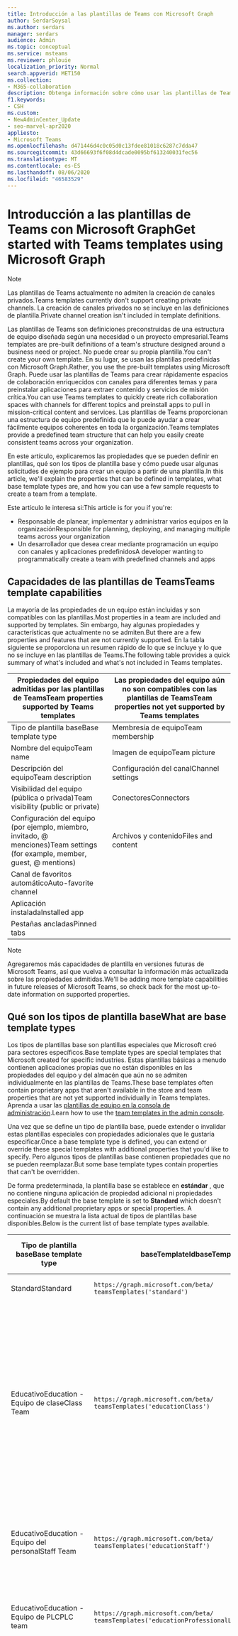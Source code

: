 ```yaml
---
title: Introducción a las plantillas de Teams con Microsoft Graph
author: SerdarSoysal
ms.author: serdars
manager: serdars
audience: Admin
ms.topic: conceptual
ms.service: msteams
ms.reviewer: phlouie
localization_priority: Normal
search.appverid: MET150
ms.collection:
- M365-collaboration
description: Obtenga información sobre cómo usar las plantillas de Teams en Microsoft Graph para crear espacios de colaboración con canales para diferentes temas y Preinstalar aplicaciones para proporcionar contenido y servicios.
f1.keywords:
- CSH
ms.custom:
- NewAdminCenter_Update
- seo-marvel-apr2020
appliesto:
- Microsoft Teams
ms.openlocfilehash: d471446d4c0c05d0c13fdee81018c6287c7dda47
ms.sourcegitcommit: 43d66693f6f08d4dcade0095bf613240031fec56
ms.translationtype: MT
ms.contentlocale: es-ES
ms.lasthandoff: 08/06/2020
ms.locfileid: "46583529"
---
```

# <a name="get-started-with-teams-templates-using-microsoft-graph"></a><span data-ttu-id="05a4c-103">Introducción a las plantillas de Teams con Microsoft Graph</span><span class="sxs-lookup"><span data-stu-id="05a4c-103">Get started with Teams templates using Microsoft Graph</span></span>

> [!NOTE]
> <span data-ttu-id="05a4c-104">Las plantillas de Teams actualmente no admiten la creación de canales privados.</span><span class="sxs-lookup"><span data-stu-id="05a4c-104">Teams templates currently don't support creating private channels.</span></span> <span data-ttu-id="05a4c-105">La creación de canales privados no se incluye en las definiciones de plantilla.</span><span class="sxs-lookup"><span data-stu-id="05a4c-105">Private channel creation isn't included in template definitions.</span></span>

<span data-ttu-id="05a4c-106">Las plantillas de Teams son definiciones preconstruidas de una estructura de equipo diseñada según una necesidad o un proyecto empresarial.</span><span class="sxs-lookup"><span data-stu-id="05a4c-106">Teams templates are pre-built definitions of a team's structure designed around a business need or project.</span></span> <span data-ttu-id="05a4c-107">No puede crear su propia plantilla.</span><span class="sxs-lookup"><span data-stu-id="05a4c-107">You can't create your own template.</span></span> <span data-ttu-id="05a4c-108">En su lugar, se usan las plantillas predefinidas con Microsoft Graph.</span><span class="sxs-lookup"><span data-stu-id="05a4c-108">Rather, you use the pre-built templates using Microsoft Graph.</span></span> <span data-ttu-id="05a4c-109">Puede usar las plantillas de Teams para crear rápidamente espacios de colaboración enriquecidos con canales para diferentes temas y para preinstalar aplicaciones para extraer contenido y servicios de misión crítica.</span><span class="sxs-lookup"><span data-stu-id="05a4c-109">You can use Teams templates to quickly create rich collaboration spaces with channels for different topics and preinstall apps to pull in mission-critical content and services.</span></span> <span data-ttu-id="05a4c-110">Las plantillas de Teams proporcionan una estructura de equipo predefinida que le puede ayudar a crear fácilmente equipos coherentes en toda la organización.</span><span class="sxs-lookup"><span data-stu-id="05a4c-110">Teams templates provide a predefined team structure that can help you easily create consistent teams across your organization.</span></span>

<span data-ttu-id="05a4c-111">En este artículo, explicaremos las propiedades que se pueden definir en plantillas, qué son los tipos de plantilla base y cómo puede usar algunas solicitudes de ejemplo para crear un equipo a partir de una plantilla.</span><span class="sxs-lookup"><span data-stu-id="05a4c-111">In this article, we'll explain the properties that can be defined in templates, what base template types are, and how you can use a few sample requests to create a team from a template.</span></span>

<span data-ttu-id="05a4c-112">Este artículo le interesa si:</span><span class="sxs-lookup"><span data-stu-id="05a4c-112">This article is for you if you're:</span></span>

- <span data-ttu-id="05a4c-113">Responsable de planear, implementar y administrar varios equipos en la organización</span><span class="sxs-lookup"><span data-stu-id="05a4c-113">Responsible for planning, deploying, and managing multiple teams across your organization</span></span><br>
- <span data-ttu-id="05a4c-114">Un desarrollador que desea crear mediante programación un equipo con canales y aplicaciones predefinidos</span><span class="sxs-lookup"><span data-stu-id="05a4c-114">A developer wanting to programmatically create a team with predefined channels and apps</span></span>

## <a name="teams-template-capabilities"></a><span data-ttu-id="05a4c-115">Capacidades de las plantillas de Teams</span><span class="sxs-lookup"><span data-stu-id="05a4c-115">Teams template capabilities</span></span>

<span data-ttu-id="05a4c-116">La mayoría de las propiedades de un equipo están incluidas y son compatibles con las plantillas.</span><span class="sxs-lookup"><span data-stu-id="05a4c-116">Most properties in a team are included and supported by templates.</span></span> <span data-ttu-id="05a4c-117">Sin embargo, hay algunas propiedades y características que actualmente no se admiten.</span><span class="sxs-lookup"><span data-stu-id="05a4c-117">But there are a few properties and features that are not currently supported.</span></span> <span data-ttu-id="05a4c-118">En la tabla siguiente se proporciona un resumen rápido de lo que se incluye y lo que no se incluye en las plantillas de Teams.</span><span class="sxs-lookup"><span data-stu-id="05a4c-118">The following table provides a quick summary of what's included and what's not included in Teams templates.</span></span>

| <span data-ttu-id="05a4c-119">**Propiedades del equipo admitidas por las plantillas de Teams**</span><span class="sxs-lookup"><span data-stu-id="05a4c-119">**Team properties supported by Teams templates**</span></span> | <span data-ttu-id="05a4c-120">**Las propiedades del equipo aún no son compatibles con las plantillas de Teams**</span><span class="sxs-lookup"><span data-stu-id="05a4c-120">**Team properties not yet supported by Teams templates**</span></span> |
| ------------------------------------------------ | -------------------------------------------------------- |
| <span data-ttu-id="05a4c-121">Tipo de plantilla base</span><span class="sxs-lookup"><span data-stu-id="05a4c-121">Base template type</span></span> | <span data-ttu-id="05a4c-122">Membresía de equipo</span><span class="sxs-lookup"><span data-stu-id="05a4c-122">Team membership</span></span> |
| <span data-ttu-id="05a4c-123">Nombre del equipo</span><span class="sxs-lookup"><span data-stu-id="05a4c-123">Team name</span></span> | <span data-ttu-id="05a4c-124">Imagen de equipo</span><span class="sxs-lookup"><span data-stu-id="05a4c-124">Team picture</span></span> |
| <span data-ttu-id="05a4c-125">Descripción del equipo</span><span class="sxs-lookup"><span data-stu-id="05a4c-125">Team description</span></span> | <span data-ttu-id="05a4c-126">Configuración del canal</span><span class="sxs-lookup"><span data-stu-id="05a4c-126">Channel settings</span></span> |
| <span data-ttu-id="05a4c-127">Visibilidad del equipo (pública o privada)</span><span class="sxs-lookup"><span data-stu-id="05a4c-127">Team visibility (public or private)</span></span> | <span data-ttu-id="05a4c-128">Conectores</span><span class="sxs-lookup"><span data-stu-id="05a4c-128">Connectors</span></span> |
| <span data-ttu-id="05a4c-129">Configuración del equipo (por ejemplo, miembro, invitado, @ menciones)</span><span class="sxs-lookup"><span data-stu-id="05a4c-129">Team settings (for example, member, guest, @ mentions)</span></span> | <span data-ttu-id="05a4c-130">Archivos y contenido</span><span class="sxs-lookup"><span data-stu-id="05a4c-130">Files and content</span></span> |
| <span data-ttu-id="05a4c-131">Canal de favoritos automático</span><span class="sxs-lookup"><span data-stu-id="05a4c-131">Auto-favorite channel</span></span> | |
| <span data-ttu-id="05a4c-132">Aplicación instalada</span><span class="sxs-lookup"><span data-stu-id="05a4c-132">Installed app</span></span> | |
| <span data-ttu-id="05a4c-133">Pestañas ancladas</span><span class="sxs-lookup"><span data-stu-id="05a4c-133">Pinned tabs</span></span> | |

> [!NOTE]
> <span data-ttu-id="05a4c-134">Agregaremos más capacidades de plantilla en versiones futuras de Microsoft Teams, así que vuelva a consultar la información más actualizada sobre las propiedades admitidas.</span><span class="sxs-lookup"><span data-stu-id="05a4c-134">We'll be adding more template capabilities in future releases of Microsoft Teams, so check back for the most up-to-date information on supported properties.</span></span>

## <a name="what-are-base-template-types"></a><span data-ttu-id="05a4c-135">Qué son los tipos de plantilla base</span><span class="sxs-lookup"><span data-stu-id="05a4c-135">What are base template types</span></span>

<span data-ttu-id="05a4c-136">Los tipos de plantillas base son plantillas especiales que Microsoft creó para sectores específicos.</span><span class="sxs-lookup"><span data-stu-id="05a4c-136">Base template types are special templates that Microsoft created for specific industries.</span></span> <span data-ttu-id="05a4c-137">Estas plantillas básicas a menudo contienen aplicaciones propias que no están disponibles en las propiedades del equipo y del almacén que aún no se admiten individualmente en las plantillas de Teams.</span><span class="sxs-lookup"><span data-stu-id="05a4c-137">These base templates often contain proprietary apps that aren't available in the store and team properties that are not yet supported individually in Teams templates.</span></span> <span data-ttu-id="05a4c-138">Aprenda a usar las [plantillas de equipo en la consola de administración](get-started-with-teams-templates.md).</span><span class="sxs-lookup"><span data-stu-id="05a4c-138">Learn how to use the [team templates in the admin console](get-started-with-teams-templates.md).</span></span>

<span data-ttu-id="05a4c-139">Una vez que se define un tipo de plantilla base, puede extender o invalidar estas plantillas especiales con propiedades adicionales que le gustaría especificar.</span><span class="sxs-lookup"><span data-stu-id="05a4c-139">Once a base template type is defined, you can extend or override these special templates with additional properties that you'd like to specify.</span></span> <span data-ttu-id="05a4c-140">Pero algunos tipos de plantillas base contienen propiedades que no se pueden reemplazar.</span><span class="sxs-lookup"><span data-stu-id="05a4c-140">But some base template types contain properties that can't be overridden.</span></span>

<span data-ttu-id="05a4c-141">De forma predeterminada, la plantilla base se establece en **estándar** , que no contiene ninguna aplicación de propiedad adicional ni propiedades especiales.</span><span class="sxs-lookup"><span data-stu-id="05a4c-141">By default the base template is set to **Standard** which doesn't contain any additional proprietary apps or special properties.</span></span> <span data-ttu-id="05a4c-142">A continuación se muestra la lista actual de tipos de plantillas base disponibles.</span><span class="sxs-lookup"><span data-stu-id="05a4c-142">Below is the current list of base template types available.</span></span>

| <span data-ttu-id="05a4c-143">Tipo de plantilla base</span><span class="sxs-lookup"><span data-stu-id="05a4c-143">Base template type</span></span> | <span data-ttu-id="05a4c-144">baseTemplateId</span><span class="sxs-lookup"><span data-stu-id="05a4c-144">baseTemplateId</span></span> | <span data-ttu-id="05a4c-145">Propiedades que vienen con esta plantilla base</span><span class="sxs-lookup"><span data-stu-id="05a4c-145">Properties that come with this base template</span></span> |
| ------------------ | -------------- | ----------------------------------------------------- |
| <span data-ttu-id="05a4c-146">Standard</span><span class="sxs-lookup"><span data-stu-id="05a4c-146">Standard</span></span> | `https://graph.microsoft.com/beta/`<br>`teamsTemplates('standard')` | <span data-ttu-id="05a4c-147">No hay más aplicaciones ni propiedades</span><span class="sxs-lookup"><span data-stu-id="05a4c-147">No additional apps and properties</span></span> |
| <span data-ttu-id="05a4c-148">Educativo</span><span class="sxs-lookup"><span data-stu-id="05a4c-148">Education -</span></span><br><span data-ttu-id="05a4c-149">Equipo de clase</span><span class="sxs-lookup"><span data-stu-id="05a4c-149">Class Team</span></span> | `https://graph.microsoft.com/beta/`<br>`teamsTemplates('educationClass')` | <span data-ttu-id="05a4c-150">Phone</span><span class="sxs-lookup"><span data-stu-id="05a4c-150">Apps:</span></span><ul><li><span data-ttu-id="05a4c-151">Bloc de notas de clase de OneNote (anclado a la pestaña **General** )</span><span class="sxs-lookup"><span data-stu-id="05a4c-151">OneNote Class Notebook (pinned to the **General** tab)</span></span> </li><li><span data-ttu-id="05a4c-152">Aplicación tareas (anclada a la pestaña **General** )</span><span class="sxs-lookup"><span data-stu-id="05a4c-152">Assignments app (pinned to the **General** tab)</span></span></li></ul> <span data-ttu-id="05a4c-153">Propiedades del equipo:</span><span class="sxs-lookup"><span data-stu-id="05a4c-153">Team properties:</span></span><ul><li><span data-ttu-id="05a4c-154">Visibilidad del equipo establecida en **HiddenMembership** (no se puede reemplazar)</span><span class="sxs-lookup"><span data-stu-id="05a4c-154">Team visibility set to **HiddenMembership** (cannot be overridden)</span></span></li></ul> |
| <span data-ttu-id="05a4c-155">Educativo</span><span class="sxs-lookup"><span data-stu-id="05a4c-155">Education -</span></span><br><span data-ttu-id="05a4c-156">Equipo del personal</span><span class="sxs-lookup"><span data-stu-id="05a4c-156">Staff Team</span></span> | `https://graph.microsoft.com/beta/`<br>`teamsTemplates('educationStaff')` | <span data-ttu-id="05a4c-157">Phone</span><span class="sxs-lookup"><span data-stu-id="05a4c-157">Apps:</span></span><ul><li><span data-ttu-id="05a4c-158">Bloc de notas para docentes de OneNote (anclado a la pestaña **General** )</span><span class="sxs-lookup"><span data-stu-id="05a4c-158">OneNote Staff Notebook (pinned to the **General** tab)</span></span></li></ul> |
|<span data-ttu-id="05a4c-159">Educativo</span><span class="sxs-lookup"><span data-stu-id="05a4c-159">Education -</span></span><br><span data-ttu-id="05a4c-160">Equipo de PLC</span><span class="sxs-lookup"><span data-stu-id="05a4c-160">PLC team</span></span> |`https://graph.microsoft.com/beta/`<br>`teamsTemplates('educationProfessionalLearningCommunity')` | <span data-ttu-id="05a4c-161">Phone</span><span class="sxs-lookup"><span data-stu-id="05a4c-161">Apps:</span></span><ul><li><span data-ttu-id="05a4c-162">Bloc de notas PLC de OneNote (anclado a la pestaña **General** )</span><span class="sxs-lookup"><span data-stu-id="05a4c-162">OneNote PLC Notebook (pinned to the **General** tab)</span></span></ul></li>|
| <span data-ttu-id="05a4c-163">Anuales</span><span class="sxs-lookup"><span data-stu-id="05a4c-163">Retail -</span></span><br><span data-ttu-id="05a4c-164">Almacén</span><span class="sxs-lookup"><span data-stu-id="05a4c-164">Store</span></span> | `https://graph.microsoft.com/beta/`<br>`teamsTemplates('retailStore')` | <span data-ttu-id="05a4c-165">Canales</span><span class="sxs-lookup"><span data-stu-id="05a4c-165">Channels:</span></span><ul><li><span data-ttu-id="05a4c-166">Transición de turno</span><span class="sxs-lookup"><span data-stu-id="05a4c-166">Shift handoff</span></span></li><li><span data-ttu-id="05a4c-167">Aprendiendo</span><span class="sxs-lookup"><span data-stu-id="05a4c-167">Learning</span></span></li></ul><span data-ttu-id="05a4c-168">Propiedades del equipo</span><span class="sxs-lookup"><span data-stu-id="05a4c-168">Team properties</span></span><ul><li><span data-ttu-id="05a4c-169">Visibilidad de equipo establecida como pública</span><span class="sxs-lookup"><span data-stu-id="05a4c-169">Team visibility set to Public</span></span></li></ul><span data-ttu-id="05a4c-170">Permisos de miembro</span><span class="sxs-lookup"><span data-stu-id="05a4c-170">Member permissions</span></span><ul><li><span data-ttu-id="05a4c-171">Evitar que los miembros creen, actualicen o quiten canales</span><span class="sxs-lookup"><span data-stu-id="05a4c-171">Prevent members from creating, updating, or removing channels</span></span></li><li><span data-ttu-id="05a4c-172">Evitar que los miembros agreguen o quiten aplicaciones</span><span class="sxs-lookup"><span data-stu-id="05a4c-172">Prevent members from adding or removing apps</span></span></li><li><span data-ttu-id="05a4c-173">Evitar que los miembros creen, actualicen o quiten conectores</span><span class="sxs-lookup"><span data-stu-id="05a4c-173">Prevent members from creating, updating, or removing connectors</span></span></li></ul> |
| <span data-ttu-id="05a4c-174">Anuales</span><span class="sxs-lookup"><span data-stu-id="05a4c-174">Retail -</span></span><br><span data-ttu-id="05a4c-175">Colaboración de administrador</span><span class="sxs-lookup"><span data-stu-id="05a4c-175">Manager collaboration</span></span> | `https://graph.microsoft.com/beta/`<br>`teamsTemplates('retailManagerCollaboration')` | <span data-ttu-id="05a4c-176">Canales</span><span class="sxs-lookup"><span data-stu-id="05a4c-176">Channels:</span></span><ul><li><span data-ttu-id="05a4c-177">Transición de turno</span><span class="sxs-lookup"><span data-stu-id="05a4c-177">Shift handoff</span></span></li><li><span data-ttu-id="05a4c-178">Aprendiendo</span><span class="sxs-lookup"><span data-stu-id="05a4c-178">Learning</span></span></li></ul><span data-ttu-id="05a4c-179">Propiedades del equipo:</span><span class="sxs-lookup"><span data-stu-id="05a4c-179">Team properties:</span></span><ul><li><span data-ttu-id="05a4c-180">Visibilidad del equipo establecida en privado</span><span class="sxs-lookup"><span data-stu-id="05a4c-180">Team visibility set to Private</span></span></li></ul><span data-ttu-id="05a4c-181">Permisos de miembro:</span><span class="sxs-lookup"><span data-stu-id="05a4c-181">Member permissions:</span></span><ul><li><span data-ttu-id="05a4c-182">Evitar que los miembros creen, actualicen o quiten canales</span><span class="sxs-lookup"><span data-stu-id="05a4c-182">Prevent members from creating, updating, or removing channels</span></span></li><li><span data-ttu-id="05a4c-183">Evitar que los miembros agreguen o quiten aplicaciones</span><span class="sxs-lookup"><span data-stu-id="05a4c-183">Prevent members from adding or removing apps</span></span></li><li><span data-ttu-id="05a4c-184">Evitar que los miembros creen, actualicen o quiten conectores</span><span class="sxs-lookup"><span data-stu-id="05a4c-184">Prevent members from creating, updating, or removing connectors</span></span></li></ul>|
| <span data-ttu-id="05a4c-185">Healthcare</span><span class="sxs-lookup"><span data-stu-id="05a4c-185">Healthcare -</span></span><br><span data-ttu-id="05a4c-186">Hacia</span><span class="sxs-lookup"><span data-stu-id="05a4c-186">Ward</span></span> |`https://graph.microsoft.com/beta/`<br>`teamsTemplates('healthcareWard')` |<span data-ttu-id="05a4c-187">Canales</span><span class="sxs-lookup"><span data-stu-id="05a4c-187">Channels:</span></span> <ul><li><span data-ttu-id="05a4c-188">Anuncios\*</span><span class="sxs-lookup"><span data-stu-id="05a4c-188">Announcements\*</span></span></li><li><span data-ttu-id="05a4c-189">Huddles\*</span><span class="sxs-lookup"><span data-stu-id="05a4c-189">Huddles\*</span></span></li><li><span data-ttu-id="05a4c-190">Hacia</span><span class="sxs-lookup"><span data-stu-id="05a4c-190">Rounds</span></span></li><li><span data-ttu-id="05a4c-191">Personal\*</span><span class="sxs-lookup"><span data-stu-id="05a4c-191">Staffing\*</span></span></li><li><span data-ttu-id="05a4c-192">Aprendizaje\*</span><span class="sxs-lookup"><span data-stu-id="05a4c-192">Training\*</span></span></li></ul><span data-ttu-id="05a4c-193">\*Canales favoritos automáticos</span><span class="sxs-lookup"><span data-stu-id="05a4c-193">\*Auto-favorited channels</span></span> |
|<span data-ttu-id="05a4c-194">Healthcare</span><span class="sxs-lookup"><span data-stu-id="05a4c-194">Healthcare -</span></span><br><span data-ttu-id="05a4c-195">Hospital</span><span class="sxs-lookup"><span data-stu-id="05a4c-195">Hospital</span></span> | `https://graph.microsoft.com/beta/`<br>`teamsTemplates('healthcareHospital')` |<span data-ttu-id="05a4c-196">Canales</span><span class="sxs-lookup"><span data-stu-id="05a4c-196">Channels:</span></span><ul><li><span data-ttu-id="05a4c-197">Anuncios\*</span><span class="sxs-lookup"><span data-stu-id="05a4c-197">Announcements\*</span></span></li><li><span data-ttu-id="05a4c-198">Cumplimiento\*</span><span class="sxs-lookup"><span data-stu-id="05a4c-198">Compliance\*</span></span></li><li><span data-ttu-id="05a4c-199">Private</span><span class="sxs-lookup"><span data-stu-id="05a4c-199">Custodial</span></span></li><li><span data-ttu-id="05a4c-200">Recursos humanos</span><span class="sxs-lookup"><span data-stu-id="05a4c-200">Human Resources</span></span></li></li><li><span data-ttu-id="05a4c-201">Pertenecie</span><span class="sxs-lookup"><span data-stu-id="05a4c-201">Pharmacy</span></span></li></ul><span data-ttu-id="05a4c-202">\*Canal de favoritos automáticos</span><span class="sxs-lookup"><span data-stu-id="05a4c-202">\*Auto-favorited channel</span></span>|
|||

## <a name="related-topics"></a><span data-ttu-id="05a4c-203">Temas relacionados</span><span class="sxs-lookup"><span data-stu-id="05a4c-203">Related topics</span></span>

- <span data-ttu-id="05a4c-204">[Crear equipo](https://docs.microsoft.com/graph/api/team-post?view=graph-rest-beta) (en versión preliminar)</span><span class="sxs-lookup"><span data-stu-id="05a4c-204">[Create team](https://docs.microsoft.com/graph/api/team-post?view=graph-rest-beta) (in preview)</span></span>
- [<span data-ttu-id="05a4c-205">Nuevo: equipo</span><span class="sxs-lookup"><span data-stu-id="05a4c-205">New-Team</span></span>](https://docs.microsoft.com/powershell/module/teams/New-Team?view=teams-ps)
- [<span data-ttu-id="05a4c-206">Formación de administradores para Microsoft Teams</span><span class="sxs-lookup"><span data-stu-id="05a4c-206">Admin training for Microsoft Teams</span></span>](itadmin-readiness.md)
- [<span data-ttu-id="05a4c-207">Introducción a las plantillas comerciales de Teams</span><span class="sxs-lookup"><span data-stu-id="05a4c-207">Get started with Retail Teams templates</span></span>](get-started-with-retail-teams-templates.md)
- [<span data-ttu-id="05a4c-208">Introducción a las plantillas para las organizaciones sanitarias de Teams</span><span class="sxs-lookup"><span data-stu-id="05a4c-208">Get started with Teams templates for Healthcare organizations</span></span>](expand-teams-across-your-org/healthcare/healthcare-templates.md)
